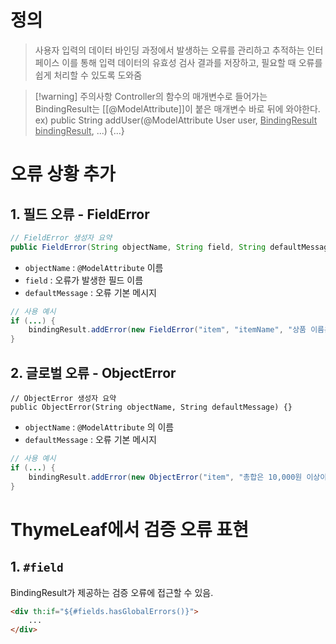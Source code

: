 # 정의

> 사용자 입력의 데이터 바인딩 과정에서 발생하는 오류를 관리하고 추적하는 인터페이스
> 이를 통해 입력 데이터의 유효성 검사 결과를 저장하고, 필요할 때 오류를 쉽게 처리할 수 있도록 도와줌

>[!warning] 주의사항
> Controller의 함수의 매개변수로 들어가는 BindingResult는 [[@ModelAttribute]]이 붙은 매개변수 바로 뒤에 와야한다. 
> ex) public String addUser(@ModelAttribute User user, <u>BindingResult bindingResult</u>, ...) {...}

# 오류 상황 추가

## 1. 필드 오류 - FieldError

```java
// FieldError 생성자 요약
public FieldError(String objectName, String field, String defaultMessage) {}
```
- `objectName` : `@ModelAttribute` 이름  
- `field` : 오류가 발생한 필드 이름  
- `defaultMessage` : 오류 기본 메시지
```java
// 사용 예시
if (...) {  
	bindingResult.addError(new FieldError("item", "itemName", "상품 이름은 필수입니다.")); 
}
```

## 2. 글로벌 오류 - ObjectError

```
// ObjectError 생성자 요약
public ObjectError(String objectName, String defaultMessage) {}
```
- `objectName` : `@ModelAttribute` 의 이름  
- `defaultMessage` : 오류 기본 메시지
```java
// 사용 예시
if (...) {  
	bindingResult.addError(new ObjectError("item", "총합은 10,000원 이상이어야 합니다.")); 
}
```

# ThymeLeaf에서 검증 오류 표현

## 1. `#field`

BindingResult가 제공하는 검증 오류에 접근할 수 있음.
```html
<div th:if="${#fields.hasGlobalErrors()}">
	...
</div>
```